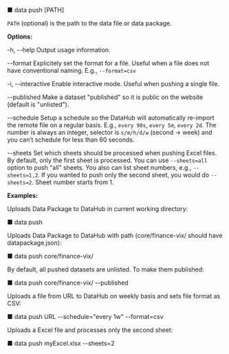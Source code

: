 ■ data push [PATH]

  `PATH` (optional) is the path to the data file or data package.

**Options:**

  -h, --help               Output usage information.
  
  --format                 Explicitely set the format for a file. Useful when a file does not have conventional
                           naming. E.g., `--format=csv`
  
  -i, --interactive        Enable interactive mode. Useful when pushing a single file.
  
  --published              Make a dataset "published" so it is public on the website (default is "unlisted").
  
  --schedule               Setup a schedule so the DataHub will automatically re-import the remote file on 
                           a regular basis. E.g., `every 90s`, `every 5m`, `every 2d`. The number is always 
                           an integer, selector is `s/m/h/d/w` (second -> week) and you can’t schedule for 
                           less than 60 seconds.
  
  --sheets                 Set which sheets should be processed when pushing Excel files. By default, only 
                           the first sheet is processed. You can use `--sheets=all` option to push "all" sheets.
                           You also can list sheet numbers, e.g., `--sheets=1,2`. If you wanted to push only 
                           the second sheet, you would do `--sheets=2`. Sheet number starts from 1.

**Examples:**

Uploads Data Package to DataHub in current working directory:

  ■ data push

Uploads Data Package to DataHub with path (core/finance-vix/ should have datapackage.json):

  ■ data push core/finance-vix/

By default, all pushed datasets are unlisted. To make them published:

  ■ data push core/finance-vix/ --published
  
Uploads a file from URL to DataHub on weekly basis and sets file format as CSV:

  ■ data push URL --schedule="every 1w" --format=csv
  
Uploads a Excel file and processes only the second sheet:

  ■ data push myExcel.xlsx --sheets=2
